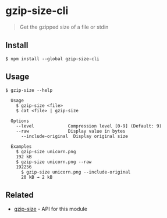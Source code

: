 # gzip-size-cli

> Get the gzipped size of a file or stdin

## Install

```
$ npm install --global gzip-size-cli
```

## Usage

```
$ gzip-size --help

  Usage
    $ gzip-size <file>
    $ cat <file> | gzip-size

  Options
    --level             Compression level [0-9] (Default: 9)
    --raw               Display value in bytes
	  --include-original  Display original size

  Examples
    $ gzip-size unicorn.png
    192 kB
    $ gzip-size unicorn.png --raw
    192256
	  $ gzip-size unicorn.png --include-original
	  20 kB → 2 kB
```

## Related

- [gzip-size](https://github.com/sindresorhus/gzip-size) - API for this module
